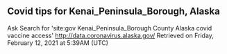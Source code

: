 ## Covid tips for Kenai_Peninsula_Borough, Alaska

Ask Search for 'site:gov Kenai_Peninsula_Borough County Alaska covid vaccine access'
http://data.coronavirus.alaska.gov/
Retrieved on Friday, February 12, 2021 at 5:39AM (UTC)